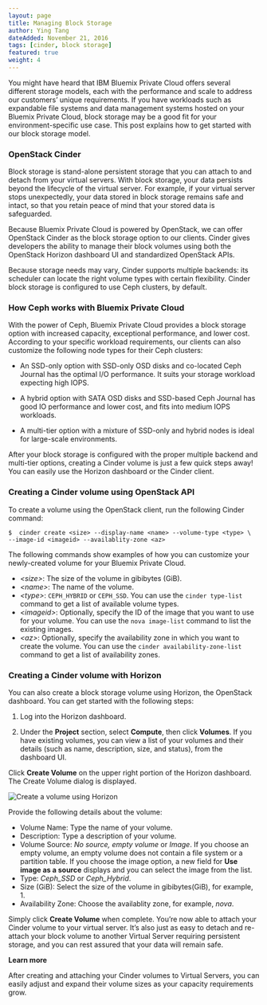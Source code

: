 ```yaml
---
layout: page
title: Managing Block Storage
author: Ying Tang
dateAdded: November 21, 2016
tags: [cinder, block storage]
featured: true
weight: 4
---
```


You might have heard that IBM Bluemix Private Cloud offers several different storage models, each with the performance and scale to address our customers’ unique requirements. If you have workloads such as expandable file systems and data management systems hosted on your Bluemix Private Cloud, block storage may be a good fit for your environment-specific use case. This post explains how to get started with our block storage model.

### OpenStack Cinder

Block storage is stand-alone persistent storage that you can attach to and detach from your virtual servers. With block storage, your data persists beyond the lifecycle of the virtual server. For example, if your virtual server stops unexpectedly, your data stored in block storage remains safe and intact, so that you retain peace of mind that your stored data is safeguarded.

Because Bluemix Private Cloud is powered by OpenStack, we can offer OpenStack Cinder as the block storage option to our clients. Cinder gives developers the ability to manage their block volumes using both the OpenStack Horizon dashboard UI and standardized OpenStack APIs.

Because storage needs may vary, Cinder supports multiple backends: its scheduler can locate the right volume types with certain flexibility. Cinder block storage is configured to use Ceph clusters, by default.

### How Ceph works with Bluemix Private Cloud

With the power of Ceph, Bluemix Private Cloud provides a block storage option with increased capacity, exceptional performance, and lower cost. According to your specific workload requirements, our clients can also customize the following node types for their Ceph clusters:

 * An SSD-only option with SSD-only OSD disks and co-located Ceph Journal has the optimal I/O performance. It suits your storage workload expecting high IOPS.
 
 * A hybrid option with SATA OSD disks and SSD-based Ceph Journal has good IO performance and lower cost, and fits into medium IOPS workloads.
 
 * A multi-tier option with a mixture of SSD-only and hybrid nodes is ideal for large-scale environments.

After your block storage is configured with the proper multiple backend and multi-tier options, creating a Cinder volume is just a few quick steps away! You can easily use the Horizon dashboard or the Cinder client.

### Creating a Cinder volume using OpenStack API

To create a volume using the OpenStack client, run the following Cinder command:

```
$  cinder create <size> --display-name <name> --volume-type <type> \
--image-id <imageid> --availablity-zone <az>
```

The following commands show examples of how you can customize your newly-created volume for your Bluemix Private Cloud.

* *\<size>*: The size of the volume in gibibytes (GiB).     
* *\<name>*: The name of the volume.
* *\<type>*: `CEPH_HYBRID` or `CEPH_SSD`. You can use the `cinder type-list` command to get a list of available volume types. 
* *\<imageid>*: Optionally, specify the ID of the image that you want to use for your volume. You can use the `nova image-list` command to list the existing images. 
* *\<az>*: Optionally, specify the availability zone in which you want to create the volume. You can use the `cinder availability-zone-list` command to get a list of availability zones. 

### Creating a Cinder volume with Horizon

You can also create a block storage volume using Horizon, the OpenStack dashboard. You can get started with the following steps:

1. Log into the Horizon dashboard.
    
2. Under the **Project** section, select **Compute**, then click **Volumes**. If you have existing volumes, you can view a list of your volumes and their details (such as name, description, size, and status), from the dashboard UI.

Click **Create Volume** on the upper right portion of the Horizon dashboard. The Create Volume dialog is displayed.

![Create a volume using Horizon](https://www.ibm.com/blogs/bluemix/wp-content/uploads/2016/10/create_volume-800x706.png)

Provide the following details about the volume:

* Volume Name: Type the name of your volume.
* Description: Type a description of your volume.
* Volume Source: *No source, empty volume* or *Image*. If you choose an empty volume, an empty volume does not contain a file system or a partition table. If you choose the image option, a new field for **Use image as a source** displays and you can select the image from the list.
* Type: *Ceph_SSD* or *Ceph_Hybrid*. 
* Size (GiB): Select the size of the volume in gibibytes(GiB), for example, 1. 
* Availability Zone: Choose the availablity zone, for example, *nova*. 

Simply click **Create Volume** when complete. You’re now able to attach your Cinder volume to your virtual server. It’s also just as easy to detach and re-attach your block volume to another Virtual Server requiring persistent storage, and you can rest assured that your data will remain safe.

**Learn more**

After creating and attaching your Cinder volumes to Virtual Servers, you can easily adjust and expand their volume sizes as your capacity requirements grow. 